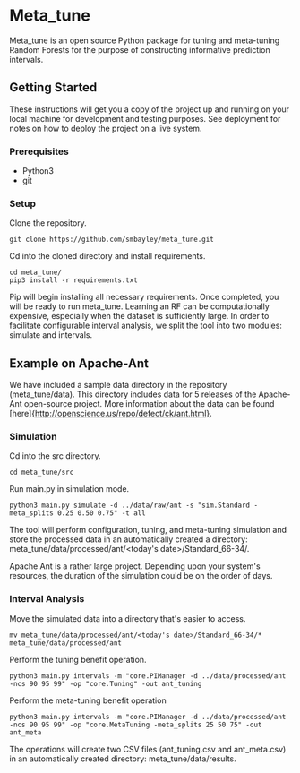# Meta_tune

Meta_tune is an open source Python package for tuning and meta-tuning Random Forests for the purpose of constructing informative prediction intervals.

## Getting Started

These instructions will get you a copy of the project up and running on your local machine for development and testing purposes. See deployment for notes on how to deploy the project on a live system.

### Prerequisites

* Python3
* git


### Setup

Clone the repository.

```
git clone https://github.com/smbayley/meta_tune.git
```

Cd into the cloned directory and install requirements.

```
cd meta_tune/
pip3 install -r requirements.txt
```

Pip will begin installing all necessary requirements. Once completed, you will be ready to run meta_tune. Learning an RF can be computationally expensive, especially when the dataset is sufficiently large. In order to facilitate configurable interval analysis, we split the tool into two modules: simulate and intervals.  

## Example on Apache-Ant
We have included a sample data directory in the repository (meta_tune/data). This directory includes data for 5 releases of the Apache-Ant open-source project. More information about the data can be found [here]{http://openscience.us/repo/defect/ck/ant.html}. 

### Simulation
Cd into the src directory.

```
cd meta_tune/src
```

Run main.py in simulation mode.

```
python3 main.py simulate -d ../data/raw/ant -s "sim.Standard -meta_splits 0.25 0.50 0.75" -t all
```
The tool will perform configuration, tuning, and meta-tuning simulation and store the processed data in an automatically created a directory: meta_tune/data/processed/ant/<today's date>/Standard_66-34/. 

Apache Ant is a rather large project. Depending upon your system's resources, the duration of the simulation could be on the order of days. 

### Interval Analysis
Move the simulated data into a directory that's easier to access.

```
mv meta_tune/data/processed/ant/<today's date>/Standard_66-34/* meta_tune/data/processed/ant
```

Perform the tuning benefit operation.

```
python3 main.py intervals -m "core.PIManager -d ../data/processed/ant -ncs 90 95 99" -op "core.Tuning" -out ant_tuning
```

Perform the meta-tuning benefit operation

```
python3 main.py intervals -m "core.PIManager -d ../data/processed/ant -ncs 90 95 99" -op "core.MetaTuning -meta_splits 25 50 75" -out ant_meta
```

The operations will create two CSV files (ant_tuning.csv and ant_meta.csv) in an automatically created directory: meta_tune/data/results.
